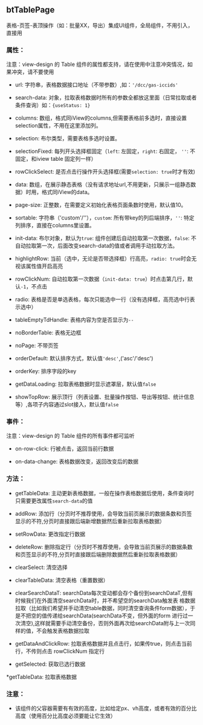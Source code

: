 ## btTablePage
表格-页签-表顶操作（如：批量XX，导出）集成UI组件，全局组件，不用引入，直接用

### 属性：
注意：view-design 的 Table 组件的属性都支持，请在使用中注意冲突情况，如果冲突，请不要使用

* url: 字符串，表格数据接口地址（不带参数）,如：`'/dcc/gas-iccids'`

* search-data: 对象，拉取表格数据时所有的参数全都放这里面（日常拉取或者条件查询）如：`{useStatus: 1}`

* columns: 数组，格式同iView的columns,但需要表格前多选时，直接设置selection属性，不用在这里添加列。

* selection: 布尔类型，需要表格多选时设置。

* selectionFixed: 每列开头选择框固定（`left`: 左固定，`right`: 右固定， `''`: 不固定，和iview table 固定列一样）

* rowClickSelect: 是否点击行操作开头选择框(需要`selection: true`时才有效)

* data: 数组，在展示静态表格（没有请求地址url,不用更新，只展示一组静态数据）时用，格式同iView的data。

* page-size: 正整数，在需要定义初始化表格页面条数时使用，默认值10。

* sortable: 字符串（'custom'/''），`custom`: 所有带key的列后端排序，`''`: 特定列排序，直接在columns里设置。

* init-data: 布尔对象，默认为`true`: 组件创建后自动拉取第一次数据，`false`: 不自动拉取第一次，后面改变search-data的值或者调用手动拉取方法。

* highlightRow: 当前（选中，无论是否带选择框）行高亮，`radio: true`时会无视该属性值开启高亮

* rowClickNum: 自动拉取第一次数据（`init-data: true`）时点击第几行，默认`-1`，不点击

* radio: 表格是否是单选表格，每次只能选中一行（没有选择框，高亮选中行表示选中）

* tableEmptyTdHandle: 表格内容为空是否显示为`--`

* noBorderTable: 表格无边框

* noPage: 不带页签

* orderDefault: 默认排序方式，默认值`'desc'`,('asc'/'desc')

* orderKey: 排序字段的key

* getDataLoading: 拉取表格数据时显示遮罩层，默认值`false`

* showTopRow: 展示顶行（列表设置、批量操作按钮、导出等按钮、统计信息等）,各项子内容通过slot接入，默认值`false`

### 事件：
注意：view-design 的 Table 组件的所有事件都可监听

* on-row-click: 行被点击，返回当前行数据

* on-data-change: 表格数据改变，返回改变后的数据


### 方法：
* getTableData: 主动更新表格数据，一般在操作表格数据后使用，条件查询时只需要更改属性`search-data`的值

* addRow: 添加行（分页时不推荐使用，会导致当前页展示的数据条数和页签显示的不符,分页时直接跟后端新增数据然后重新拉取表格数据）

* setRowData: 更改指定行数据

* deleteRow: 删除指定行（分页时不推荐使用，会导致当前页展示的数据条数和页签显示的不符,分页时直接跟后端删除数据然后重新拉取表格数据）

* clearSelect: 清空选择

* clearTableData: 清空表格（重置数据）

* clearSearchDataT: searchData每次变动都会存个备份到searchDataT,但有时候我们在外面清空searchData时，并不希望空的searchData触发表
格数据拉取（比如我们希望并手动清空table数据，同时清空查询条件form数据），于是不把空的值传递给searchData(searchData不变，但外面的form
进行过一次清空),这样就需要手动清空备份，否则外面再次给searchData附与上一次同样的值，不会触发表格数据拉取

* getDataAndClickRow: 拉取表格数据并且点击行，如果传true，则点击当前行，不传则点击 rowClickNum 指定行

* getSelected: 获取已选行数据

*getTableData: 拉取表格数据
### 注意：
* 该组件的父容器需要有有效的高度，比如给定px、vh高度，或者有效的百分比高度（使用百分比高度必须要能让它生效）